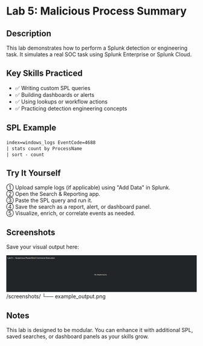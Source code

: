 # Lab 5: Malicious Process Summary

## Description
This lab demonstrates how to perform a Splunk detection or engineering task. It simulates a real SOC task using Splunk Enterprise or Splunk Cloud.

## Key Skills Practiced
- ✅ Writing custom SPL queries
- ✅ Building dashboards or alerts
- ✅ Using lookups or workflow actions
- ✅ Practicing detection engineering concepts

## SPL Example
```spl
index=windows_logs EventCode=4688
| stats count by ProcessName
| sort - count
```

## Try It Yourself

① Upload sample logs (if applicable) using "Add Data" in Splunk.  
② Open the Search & Reporting app.  
③ Paste the SPL query and run it.  
④ Save the search as a report, alert, or dashboard panel.  
⑤ Visualize, enrich, or correlate events as needed.

## Screenshots
Save your visual output here:

![Lab 5 Screenshot](Lab5.png)
/screenshots/
└── example_output.png


## Notes
This lab is designed to be modular. You can enhance it with additional SPL, saved searches, or dashboard panels as your skills grow.
